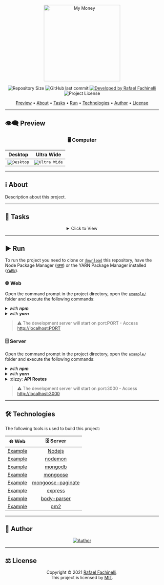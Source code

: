 <p align="center">
  <img alt="My Money" src=".github/banner.svg" width="250px"/>
</p>

<p align="center"> 
  <img alt="Repository Size" src="https://img.shields.io/github/repo-size/rafaelfachinelli/mymoney?color=3498db&style=for-the-badge">
  <img alt="GitHub last commit" src="https://img.shields.io/github/last-commit/rafaelfachinelli/mymoney?color=3498db&style=for-the-badge">
  <a href="https://github.com/rafaelfachinelli">
    <img alt="Developed by Rafael Fachinelli" src="https://img.shields.io/badge/Developer-Rafael_Fachinelli-%3498db?color=3498db&style=for-the-badge">
  </a>
  <img alt="Project License" src="https://img.shields.io/github/license/rafaelfachinelli/mymoney?color=3498db&style=for-the-badge"/>
</p>

<p align="center">
 <a href="#eye_speech_bubble-preview">Preview</a> •
 <a href="#information_source-about">About</a> •
 <a href="#memo-tasks">Tasks</a> •
 <a href="#arrow_forward-run">Run</a> •
 <a href="#hammer_and_wrench-technologies">Technologies</a> •
 <a href="#boy-author">Author</a> •
 <a href="#balance_scale-license">License</a>
</p>

---
## :eye_speech_bubble: **Preview**

<div align="center">

### :desktop_computer: Computer
  
|Desktop|Ultra Wide|
|:---:|:---:|
|<kbd><img src=".github/previews/desktop_preview.jpg" alt="Desktop"/></kbd>|<kbd><img src=".github/previews/ultraWide_preview.jpg" alt="Ultra Wide"/></kbd>|
  
</div>

---
## :information_source: About

Description about this project.

---
## :memo: **Tasks**

<div align="center">
<details>
<summary>Click to View</summary>

|State|Task|
|:---:|:---|
|:heavy_check_mark:|Describe your task finished.|
|:x:|Describe your task unfinished.|

</details>
</div>

---
## :arrow_forward: **Run**

To run the project you need to clone or [`download`](https://github.com/USERNAME/REPOSITORY/archive/main.zip) this repository, have the Node Package Manager ([`NPM`](https://www.npmjs.com/get-npm)) or the YARN Package Manager installed ([`YARN`](https://yarnpkg.com/getting-started)).

### :globe_with_meridians: **Web**

Open the command prompt in the project directory, open the [`example/`](example/) folder and execute the following commands:

<details>
  <summary><i>with <b>npm</b></i></summary>
  
  ```bash
  # Install dependencies
  $ npm install

  # Start development server
  $ npm start
  ```
  
</details>

<details>
  <summary><i>with <b>yarn</b></i></summary>
  
  ```bash
  # Install dependencies
  $ yarn

  # Start development server
  $ yarn start

  ```

</details>

> ⚠️ The development server will start on port:PORT - Access <http://localhost:PORT>

### :file_cabinet: **Server**

Open the command prompt in the project directory, open the [`example/`](example/) folder and execute the following commands:

<details>
  <summary><i>with <b>npm</b></i></summary>
  
  ```bash
  # Install dependencies
  $ npm install

  # Start development server
  $ npm start
  ```
  
</details>

<details>
  <summary><i>with <b>yarn</b></i></summary>
  
  ```bash
  # Install dependencies
  $ yarn

  # Start development server
  $ yarn start

  ```

</details>

<details>
<summary>:dizzy: <b>API Routes</b></summary>

<details>
<summary>[POST] <b>Create OBJECT</b></summary>
/api/create/OBJECT
</details>

<details>
<summary>[PUT] <b>Update OBJECT</b></summary>
/api/update/OBJECT/:id
</details>

<details>
<summary>[GET] <b>Get OBJECT</b></summary>
/api/view/OBJECT/:id
</details>
  
<details>
<summary>[GET] <b>Get All OBJECTS</b></summary>
/api/view/OBJECTS
</details>

<details>
<summary>[DEL] <b>Delete OBJECT</b></summary>
/api/delete/OBJECT/:id
</details>

<details>
<summary>[DEL] <b>Delete All OBJECTS</b></summary>
/api/delete/OBJECTS
</details>

</details>

> ⚠️ The development server will start on port:3000 - Access <http://localhost:3000>

---
## :hammer_and_wrench: **Technologies**

The following tools is used to build this project:

<div align="center">

|:globe_with_meridians: Web|:file_cabinet: Server|
|:---:|:---:|
|[Example](https://example.com)|[Nodejs](https://example.com)|
|[Example](https://example.com)|[nodemon](https://example.com)|
|[Example](https://example.com)|[mongodb](https://example.com)|
|[Example](https://example.com)|[mongoose](https://example.com)|
|[Example](https://example.com)|[mongoose-paginate](https://example.com)|
|[Example](https://example.com)|[express](https://example.com)|
|[Example](https://example.com)|[body-parser](https://example.com)|
|[Example](https://example.com)|[pm2](https://example.com)|

</div>

---
## :boy: **Author**

<div align="center">
  
[![Author](https://github.com/rafaelfachinelli/rafaelfachinelli/blob/master/.github/author.svg)](https://www.linkedin.com/in/rafaelfachinelli/)

</div>

---
## :balance_scale: **License**

<div align="center">

Copyright © 2021 [Rafael Fachinelli](https://github.com/rafaelfachinelli).<br />
This project is licensed by [MIT](./LICENSE).

</div>
